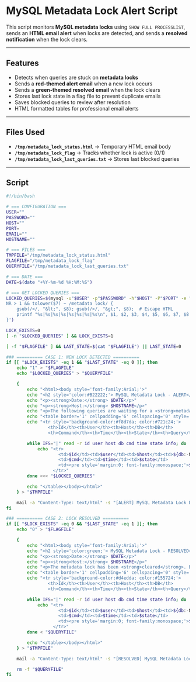 # MySQL Metadata Lock Alert Script

This script monitors **MySQL metadata locks** using `SHOW FULL PROCESSLIST`,  
sends an **HTML email alert** when locks are detected, and sends a **resolved notification** when the lock clears.

---

## Features
- Detects when queries are stuck on **metadata locks**
- Sends a **red-themed alert email** when a new lock occurs
- Sends a **green-themed resolved email** when the lock clears
- Stores last lock state in a flag file to prevent duplicate emails
- Saves blocked queries to review after resolution
- HTML formatted tables for professional email alerts

---

## Files Used
- **`/tmp/metadata_lock_status.html`** → Temporary HTML email body  
- **`/tmp/metadata_lock_flag`** → Tracks whether lock is active (0/1)  
- **`/tmp/metadata_lock_last_queries.txt`** → Stores last blocked queries  

---

## Script

```bash
#!/bin/bash

# === CONFIGURATION ===
USER=""
PASSWORD=""
HOST=""
PORT=
EMAIL=""
HOSTNAME=""

# === FILES ===
TMPFILE="/tmp/metadata_lock_status.html"
FLAGFILE="/tmp/metadata_lock_flag"
QUERYFILE="/tmp/metadata_lock_last_queries.txt"

# === DATE ===
DATE=$(date "+%Y-%m-%d %H:%M:%S")

# === GET LOCKED QUERIES ===
LOCKED_QUERIES=$(mysql -u"$USER" -p"$PASSWORD" -h"$HOST" -P"$PORT" -e "SHOW FULL PROCESSLIST;" 2>/dev/null | awk -F'\t' '
NR > 1 && tolower($7) ~ /metadata lock/ {
    gsub(/</, "&lt;", $8); gsub(/>/, "&gt;", $8);  # Escape HTML
    printf "%s|%s|%s|%s|%s|%s|%s|%s\n", $1, $2, $3, $4, $5, $6, $7, $8
}')

LOCK_EXISTS=0
[ -n "$LOCKED_QUERIES" ] && LOCK_EXISTS=1

[ -f "$FLAGFILE" ] && LAST_STATE=$(cat "$FLAGFILE") || LAST_STATE=0

### ========== CASE 1: NEW LOCK DETECTED ==========
if [[ "$LOCK_EXISTS" -eq 1 && "$LAST_STATE" -eq 0 ]]; then
    echo "1" > "$FLAGFILE"
    echo "$LOCKED_QUERIES" > "$QUERYFILE"

    {
        echo "<html><body style='font-family:Arial;'>"
        echo "<h2 style='color:#B22222;'> MySQL Metadata Lock - ALERT</h2>"
        echo "<p><strong>Date:</strong> $DATE</p>"
        echo "<p><strong>Host:</strong> $HOSTNAME</p>"
        echo "<p>The following queries are waiting for a <strong>metadata lock</strong>:</p>"
        echo "<table border='1' cellpadding='6' cellspacing='0' style='border-collapse:collapse; font-size:14px;'>"
        echo "<tr style='background-color:#f8d7da; color:#721c24;'>
                <th>Id</th><th>User</th><th>Host</th><th>DB</th>
                <th>Command</th><th>Time</th><th>State</th><th>Query</th></tr>"

        while IFS="|" read -r id user host db cmd time state info; do
            echo "<tr>
                    <td>$id</td><td>$user</td><td>$host</td><td>${db:-NULL}</td>
                    <td>$cmd</td><td>$time</td><td>$state</td>
                    <td><pre style='margin:0; font-family:monospace;'>${info:0:200}</pre></td>
                  </tr>"
        done <<< "$LOCKED_QUERIES"

        echo "</table></body></html>"
    } > "$TMPFILE"

    mail -a "Content-Type: text/html" -s "[ALERT] MySQL Metadata Lock Detected on $HOSTNAME" "$EMAIL" < "$TMPFILE"
fi

### ========== CASE 2: LOCK RESOLVED ==========
if [[ "$LOCK_EXISTS" -eq 0 && "$LAST_STATE" -eq 1 ]]; then
    echo "0" > "$FLAGFILE"

    {
        echo "<html><body style='font-family:Arial;'>"
        echo "<h2 style='color:green;'> MySQL Metadata Lock - RESOLVED</h2>"
        echo "<p><strong>Date:</strong> $DATE</p>"
        echo "<p><strong>Host:</strong> $HOSTNAME</p>"
        echo "<p>The metadata lock has been <strong>cleared</strong>. Below are the previously blocked queries:</p>"
        echo "<table border='1' cellpadding='6' cellspacing='0' style='border-collapse:collapse; font-size:14px;'>"
        echo "<tr style='background-color:#d4edda; color:#155724;'>
                <th>Id</th><th>User</th><th>Host</th><th>DB</th>
                <th>Command</th><th>Time</th><th>State</th><th>Query</th></tr>"

        while IFS="|" read -r id user host db cmd time state info; do
            echo "<tr>
                    <td>$id</td><td>$user</td><td>$host</td><td>${db:-NULL}</td>
                    <td>$cmd</td><td>$time</td><td>$state</td>
                    <td><pre style='margin:0; font-family:monospace;'>${info:0:200}</pre></td>
                  </tr>"
        done < "$QUERYFILE"

        echo "</table></body></html>"
    } > "$TMPFILE"

    mail -a "Content-Type: text/html" -s "[RESOLVED] MySQL Metadata Lock Cleared on $HOSTNAME" "$EMAIL" < "$TMPFILE"

    rm -f "$QUERYFILE"
fi
```

